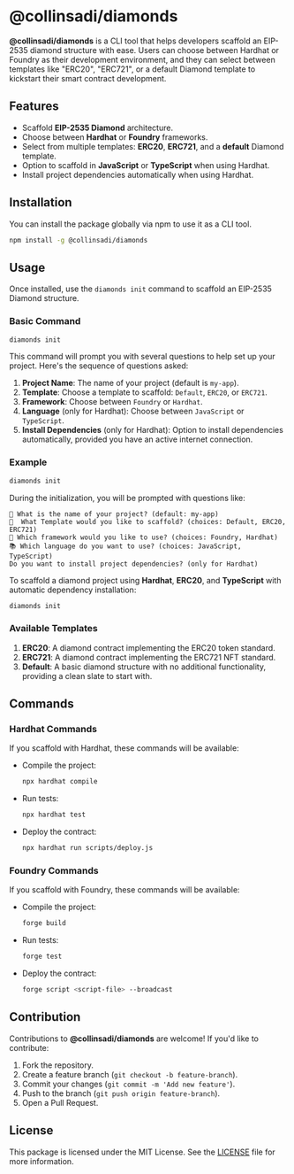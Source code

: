 # @collinsadi/diamonds

**@collinsadi/diamonds** is a CLI tool that helps developers scaffold an EIP-2535 diamond structure with ease. Users can choose between Hardhat or Foundry as their development environment, and they can select between templates like "ERC20", "ERC721", or a default Diamond template to kickstart their smart contract development.

## Features

- Scaffold **EIP-2535 Diamond** architecture.
- Choose between **Hardhat** or **Foundry** frameworks.
- Select from multiple templates: **ERC20**, **ERC721**, and a **default** Diamond template.
- Option to scaffold in **JavaScript** or **TypeScript** when using Hardhat.
- Install project dependencies automatically when using Hardhat.

## Installation

You can install the package globally via npm to use it as a CLI tool.

```bash
npm install -g @collinsadi/diamonds
```

## Usage

Once installed, use the `diamonds init` command to scaffold an EIP-2535 Diamond structure.

### Basic Command

```bash
diamonds init
```

This command will prompt you with several questions to help set up your project. Here's the sequence of questions asked:

1. **Project Name**: The name of your project (default is `my-app`).
2. **Template**: Choose a template to scaffold: `Default`, `ERC20`, or `ERC721`.
3. **Framework**: Choose between `Foundry` or `Hardhat`.
4. **Language** (only for Hardhat): Choose between `JavaScript` or `TypeScript`.
5. **Install Dependencies** (only for Hardhat): Option to install dependencies automatically, provided you have an active internet connection.

### Example

```bash
diamonds init
```

During the initialization, you will be prompted with questions like:

```
📝 What is the name of your project? (default: my-app)
📑  What Template would you like to scaffold? (choices: Default, ERC20, ERC721)
🔧 Which framework would you like to use? (choices: Foundry, Hardhat)
📚 Which language do you want to use? (choices: JavaScript, TypeScript)
Do you want to install project dependencies? (only for Hardhat)
```

To scaffold a diamond project using **Hardhat**, **ERC20**, and **TypeScript** with automatic dependency installation:

```bash
diamonds init
```

### Available Templates

1. **ERC20**: A diamond contract implementing the ERC20 token standard.
2. **ERC721**: A diamond contract implementing the ERC721 NFT standard.
3. **Default**: A basic diamond structure with no additional functionality, providing a clean slate to start with.

## Commands

### Hardhat Commands

If you scaffold with Hardhat, these commands will be available:

- Compile the project:

  ```bash
  npx hardhat compile
  ```

- Run tests:

  ```bash
  npx hardhat test
  ```

- Deploy the contract:
  ```bash
  npx hardhat run scripts/deploy.js
  ```

### Foundry Commands

If you scaffold with Foundry, these commands will be available:

- Compile the project:

  ```bash
  forge build
  ```

- Run tests:

  ```bash
  forge test
  ```

- Deploy the contract:
  ```bash
  forge script <script-file> --broadcast
  ```

## Contribution

Contributions to **@collinsadi/diamonds** are welcome! If you'd like to contribute:

1. Fork the repository.
2. Create a feature branch (`git checkout -b feature-branch`).
3. Commit your changes (`git commit -m 'Add new feature'`).
4. Push to the branch (`git push origin feature-branch`).
5. Open a Pull Request.

## License

This package is licensed under the MIT License. See the [LICENSE](./LICENSE) file for more information.
